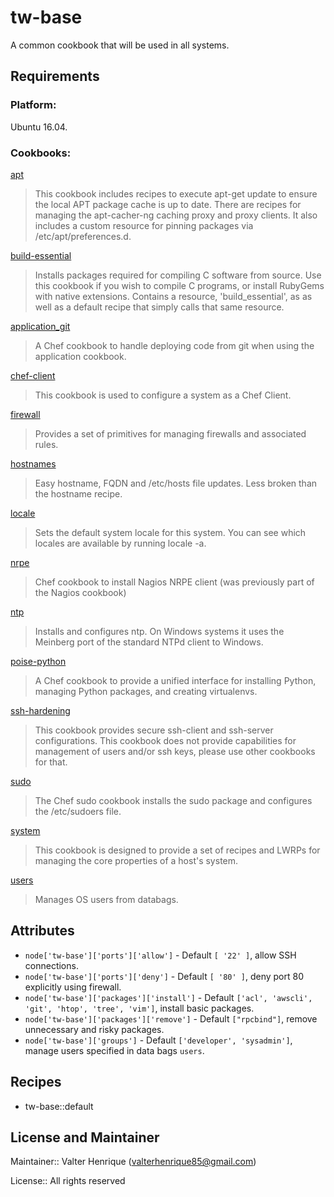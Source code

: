 # tw-base

A common cookbook that will be used in all systems.

## Requirements

### Platform:

Ubuntu 16.04.

### Cookbooks:

[apt](https://supermarket.chef.io/cookbooks/apt)
> This cookbook includes recipes to execute apt-get update to ensure the local APT package cache is up to date. There are recipes for managing the apt-cacher-ng caching proxy and proxy clients. It also includes a custom resource for pinning packages via /etc/apt/preferences.d.


[build-essential](https://supermarket.chef.io/cookbooks/build-essential)
>Installs packages required for compiling C software from source. Use this cookbook if you wish to compile C programs, or install RubyGems with native extensions. Contains a resource, 'build_essential', as as well as a default recipe that simply calls that same resource.


[application_git](https://supermarket.chef.io/cookbooks/application_git)
>A Chef cookbook to handle deploying code from git when using the application cookbook.


[chef-client](https://supermarket.chef.io/cookbooks/chef-client)
>This cookbook is used to configure a system as a Chef Client.


[firewall](https://supermarket.chef.io/cookbooks/firewall)
>Provides a set of primitives for managing firewalls and associated rules.


[hostnames](https://supermarket.chef.io/cookbooks/hostnames)
>Easy hostname, FQDN and /etc/hosts file updates. Less broken than the hostname recipe.


[locale](https://supermarket.chef.io/cookbooks/locale)
>Sets the default system locale for this system. You can see which locales are available by running locale -a.


[nrpe](https://supermarket.chef.io/cookbooks/nrpe)
>Chef cookbook to install Nagios NRPE client (was previously part of the Nagios cookbook)


[ntp](https://supermarket.chef.io/cookbooks/ntp)
>Installs and configures ntp. On Windows systems it uses the Meinberg port of the standard NTPd client to Windows.


[poise-python](https://supermarket.chef.io/cookbooks/poise-python)
>A Chef cookbook to provide a unified interface for installing Python, managing Python packages, and creating virtualenvs.


[ssh-hardening](https://supermarket.chef.io/cookbooks/ssh-hardening)
>This cookbook provides secure ssh-client and ssh-server configurations. This cookbook does not provide capabilities for management of users and/or ssh keys, please use other cookbooks for that.


[sudo](https://supermarket.chef.io/cookbooks/sudo)
>The Chef sudo cookbook installs the sudo package and configures the /etc/sudoers file.


[system](https://supermarket.chef.io/cookbooks/system)
>This cookbook is designed to provide a set of recipes and LWRPs for managing the core properties of a host's system.


[users](https://supermarket.chef.io/cookbooks/users)
>Manages OS users from databags.

## Attributes

- `node['tw-base']['ports']['allow']` - Default `[ '22' ]`, allow SSH connections.
- `node['tw-base']['ports']['deny']` - Default `[ '80' ]`, deny port 80 explicitly using firewall.
- `node['tw-base']['packages']['install']` - Default `['acl', 'awscli', 'git', 'htop', 'tree', 'vim']`, install basic packages.
- `node['tw-base']['packages']['remove']` - Default `["rpcbind"]`, remove unnecessary and risky packages.
- `node['tw-base']['groups']` - Default `['developer', 'sysadmin']`, manage users specified in data bags `users`.

## Recipes

- tw-base::default

## License and Maintainer

Maintainer:: Valter Henrique (valterhenrique85@gmail.com)

License:: All rights reserved
